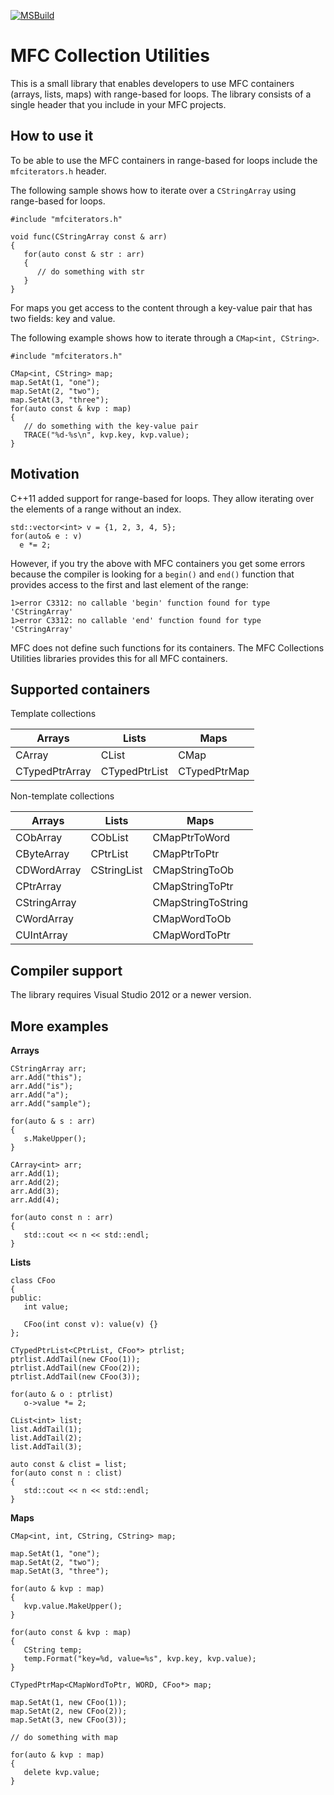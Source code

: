 [![MSBuild](https://github.com/alastairUK/mfccollectionutilities/actions/workflows/msbuild.yml/badge.svg)](https://github.com/alastairUK/mfccollectionutilities/actions/workflows/msbuild.yml)

# MFC Collection Utilities
This is a small library that enables developers to use MFC containers (arrays, lists, maps) with range-based for loops. The library consists of a single header that you include in your MFC projects.

## How to use it

To be able to use the MFC containers in range-based for loops include the `mfciterators.h` header.

The following sample shows how to iterate over a `CStringArray` using range-based for loops.

```
#include "mfciterators.h"

void func(CStringArray const & arr)
{
   for(auto const & str : arr)
   {
      // do something with str
   }
}
```

For maps you get access to the content through a key-value pair that has two fields: key and value.

The following example shows how to iterate through a `CMap<int, CString>`.

```
#include "mfciterators.h"

CMap<int, CString> map;
map.SetAt(1, "one");
map.SetAt(2, "two");
map.SetAt(3, "three");
for(auto const & kvp : map)
{
   // do something with the key-value pair
   TRACE("%d-%s\n", kvp.key, kvp.value);
}
```

## Motivation
C++11 added support for range-based for loops. They allow iterating over the elements of a range without an index.

```
std::vector<int> v = {1, 2, 3, 4, 5};
for(auto& e : v)
  e *= 2;
```

However, if you try the above with MFC containers you get some errors because the compiler is looking for a `begin()` and `end()` function that provides access to the first and last element of the range:

```
1>error C3312: no callable 'begin' function found for type 'CStringArray'
1>error C3312: no callable 'end' function found for type 'CStringArray'
```

MFC does not define such functions for its containers. The MFC Collections Utilities libraries provides this for all MFC containers.

## Supported containers
Template collections

| Arrays | Lists | Maps |
| ------ | ----- | ---- |
| CArray | CList | CMap |
| CTypedPtrArray | CTypedPtrList | CTypedPtrMap |

Non-template collections

| Arrays | Lists | Maps |
| ------ | ----- | ---- |
| CObArray | CObList | CMapPtrToWord |
| CByteArray | CPtrList | CMapPtrToPtr |
| CDWordArray | CStringList | CMapStringToOb |
| CPtrArray | | CMapStringToPtr |
| CStringArray | | CMapStringToString |
| CWordArray |  | CMapWordToOb |
| CUIntArray |  | CMapWordToPtr |

## Compiler support
The library requires Visual Studio 2012 or a newer version.

## More examples

**Arrays**
```
CStringArray arr;
arr.Add("this");
arr.Add("is");
arr.Add("a");
arr.Add("sample");

for(auto & s : arr)
{
   s.MakeUpper();
}
```
```
CArray<int> arr;
arr.Add(1);
arr.Add(2);
arr.Add(3);
arr.Add(4);

for(auto const n : arr)
{
   std::cout << n << std::endl;
}
```

**Lists**
```
class CFoo
{
public:
   int value;

   CFoo(int const v): value(v) {}
};

CTypedPtrList<CPtrList, CFoo*> ptrlist;
ptrlist.AddTail(new CFoo(1));
ptrlist.AddTail(new CFoo(2));
ptrlist.AddTail(new CFoo(3));

for(auto & o : ptrlist)
   o->value *= 2;
```
```
CList<int> list;
list.AddTail(1);
list.AddTail(2);
list.AddTail(3);

auto const & clist = list;
for(auto const n : clist)
{
   std::cout << n << std::endl;
}
```

**Maps**
```
CMap<int, int, CString, CString> map;

map.SetAt(1, "one");
map.SetAt(2, "two");
map.SetAt(3, "three");

for(auto & kvp : map)
{
   kvp.value.MakeUpper();
}

for(auto const & kvp : map)
{
   CString temp;
   temp.Format("key=%d, value=%s", kvp.key, kvp.value);
}
```
```
CTypedPtrMap<CMapWordToPtr, WORD, CFoo*> map;

map.SetAt(1, new CFoo(1));
map.SetAt(2, new CFoo(2));
map.SetAt(3, new CFoo(3));

// do something with map

for(auto & kvp : map)
{
   delete kvp.value;
}
```
